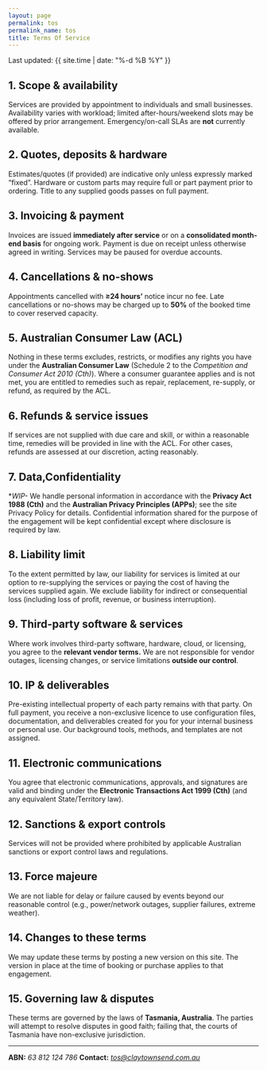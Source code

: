 ```yaml
---
layout: page
permalink: tos
permalink_name: tos
title: Terms Of Service
---
```


Last updated: {{ site.time | date: "%-d %B %Y" }}

## 1. Scope & availability
Services are provided by appointment to individuals and small businesses. Availability varies with workload; limited after-hours/weekend slots may be offered by prior arrangement. Emergency/on-call SLAs are **not** currently available.

## 2. Quotes, deposits & hardware
Estimates/quotes (if provided) are indicative only unless expressly marked “fixed”. Hardware or custom parts may require full or part payment prior to ordering. Title to any supplied goods passes on full payment.

## 3. Invoicing & payment
Invoices are issued **immediately after service** or on a **consolidated month-end basis** for ongoing work. Payment is due on receipt unless otherwise agreed in writing. Services may be paused for overdue accounts.

## 4. Cancellations & no-shows
Appointments cancelled with **≥24 hours’** notice incur no fee. Late cancellations or no-shows may be charged up to **50%** of the booked time to cover reserved capacity.

## 5. Australian Consumer Law (ACL)
Nothing in these terms excludes, restricts, or modifies any rights you have under the **Australian Consumer Law** (Schedule 2 to the *Competition and Consumer Act 2010 (Cth)*). Where a consumer guarantee applies and is not met, you are entitled to remedies such as repair, replacement, re-supply, or refund, as required by the ACL.

## 6. Refunds & service issues
If services are not supplied with due care and skill, or within a reasonable time, remedies will be provided in line with the ACL. For other cases, refunds are assessed at our discretion, acting reasonably.

## 7. Data,Confidentiality

**WIP-* We handle personal information in accordance with the **Privacy Act 1988 (Cth)** and the **Australian Privacy Principles (APPs)**; see the site Privacy Policy for details. Confidential information shared for the purpose of the engagement will be kept confidential except where disclosure is required by law.

## 8. Liability limit
To the extent permitted by law, our liability for services is limited at our option to re-supplying the services or paying the cost of having the services supplied again. We exclude liability for indirect or consequential loss (including loss of profit, revenue, or business interruption).

## 9. Third-party software & services
Where work involves third-party software, hardware, cloud, or licensing, you agree to the **relevant vendor terms.** We are not responsible for vendor outages, licensing changes, or service limitations **outside our control**.

## 10. IP & deliverables
Pre-existing intellectual property of each party remains with that party. On full payment, you receive a non-exclusive licence to use configuration files, documentation, and deliverables created for you for your internal business or personal use. Our background tools, methods, and templates are not assigned.

## 11. Electronic communications
You agree that electronic communications, approvals, and signatures are valid and binding under the **Electronic Transactions Act 1999 (Cth)** (and any equivalent State/Territory law).

## 12. Sanctions & export controls
Services will not be provided where prohibited by applicable Australian sanctions or export control laws and regulations.

## 13. Force majeure
We are not liable for delay or failure caused by events beyond our reasonable control (e.g., power/network outages, supplier failures, extreme weather).

## 14. Changes to these terms
We may update these terms by posting a new version on this site. The version in place at the time of booking or purchase applies to that engagement.

## 15. Governing law & disputes
These terms are governed by the laws of **Tasmania, Australia**. The parties will attempt to resolve disputes in good faith; failing that, the courts of Tasmania have non-exclusive jurisdiction.

---

**ABN:** *63 812 124 786* 
**Contact:** *tos@claytownsend.com.au*

